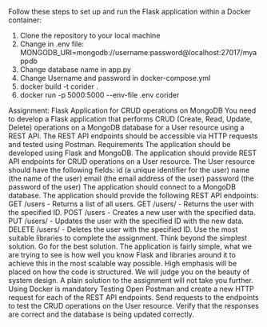 Follow these steps to set up and run the Flask application within a Docker container:
1. Clone the repository to your local machine
2. Change in .env file: MONGODB_URI=mongodb://username:password@localhost:27017/myappdb
3. Change database name in app.py
4. Change Username and password in docker-compose.yml
5. docker build -t corider .
6. docker run -p 5000:5000 --env-file .env corider










Assignment: Flask Application for CRUD operations on MongoDB
You need to develop a Flask application that performs CRUD (Create, Read, Update, Delete) operations on a MongoDB database for a User resource using a REST API. The REST API endpoints should be accessible via HTTP requests and tested using Postman.
Requirements
The application should be developed using Flask and MongoDB.
The application should provide REST API endpoints for CRUD operations on a User resource.
The User resource should have the following fields:
id (a unique identifier for the user)
name (the name of the user)
email (the email address of the user)
password (the password of the user)
The application should connect to a MongoDB database.
The application should provide the following REST API endpoints:
GET /users - Returns a list of all users.
GET /users/<id> - Returns the user with the specified ID.
POST /users - Creates a new user with the specified data.
PUT /users/<id> - Updates the user with the specified ID with the new data.
DELETE /users/<id> - Deletes the user with the specified ID.
Use the most suitable libraries to complete the assignment. Think beyond the simplest solution. Go for the best solution.
The application is fairly simple, what we are trying to see is how well you know Flask and libraries around it to achieve this in the most scalable way possible.
High emphasis will be placed on how the code is structured.
We will judge you on the beauty of system design. A plain solution to the assignment will not take you further.
Using Docker is mandatory
Testing
Open Postman and create a new HTTP request for each of the REST API endpoints.
Send requests to the endpoints to test the CRUD operations on the User resource.
Verify that the responses are correct and the database is being updated correctly.
